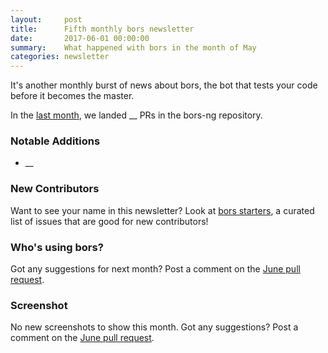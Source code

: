 ```yaml
---
layout:     post
title:      Fifth monthly bors newsletter
date:       2017-06-01 00:00:00
summary:    What happened with bors in the month of May
categories: newsletter
---
```


It's another monthly burst of news about bors,
the bot that tests your code before it becomes the master.

In the [last month](https://github.com/bors-ng/bors-ng/pulls?utf8=%E2%9C%93&q=is%3Apr%20is%3Aclosed%20closed%3A2017-05-01..2017-05-31),
we landed __ PRs in the bors-ng repository.


### Notable Additions

* __


### New Contributors

<!-- No new contributors this month. 😐 -->

Want to see your name in this newsletter? Look at [bors starters](https://bors-ng.github.io/starters/), a curated list of issues that are good for new contributors!


### Who's using bors?

<!-- No featured users this month. 😐 -->

Got any suggestions for next month?
Post a comment on the [June pull request](https://github.com/bors-ng/bors-ng.github.io/pull/6).


### Screenshot

No new screenshots to show this month.
Got any suggestions?
Post a comment on the [June pull request](https://github.com/bors-ng/bors-ng.github.io/pull/6).

